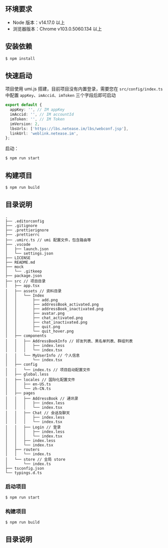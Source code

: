 ## 环境要求

- Node 版本：v14.17.0 以上
- 浏览器版本：Chrome v103.0.5060.134 以上

## 安装依赖

```bash
$ npm install 
```

## 快速启动
项目使用 umi.js 搭建，目前项目没有内置登录，需要您在 `src/config/index.ts` 中配置 `appKey`、`imAccid`、`imToken` 三个字段后即可启动

```ts
export default {
  appKey: '', // IM appKey
  imAccid: '', // IM accountId
  imToken: '', // IM Token
  imVersion: 2,
  lbsUrls: ['https://lbs.netease.im/lbs/webconf.jsp'],
  linkUrl: 'weblink.netease.im',
};
```

启动：

```bash
$ npm run start
```

## 构建项目

```bash
$ npm run build
```

## 目录说明

```
.
├── .editorconfig
├── .gitignore
├── .prettierignore
├── .prettierrc
├── .umirc.ts // umi 配置文件，包含路由等
├── .vscode
│   ├── launch.json
│   └── settings.json
├── LICENSE
├── README.md
├── mock
│   └── .gitkeep
├── package.json
├── src // 项目目录
│   ├── app.tsx
│   ├── assets // 资料目录
│   │   └── Index
│   │       ├── add.png
│   │       ├── addressBook_activated.png
│   │       ├── addressBook_inactivated.png
│   │       ├── avatar.png
│   │       ├── chat_activated.png
│   │       ├── chat_inactivated.png
│   │       ├── quit.png
│   │       └── quit_hover.png
│   ├── components
│   │   ├── AddressBookInfo // 好友列表、黑名单列表、群组列表
│   │   │   ├── index.less
│   │   │   └── index.tsx
│   │   └── MyUserInfo // 个人信息
│   │       └── index.tsx
│   ├── config
│   │   └── index.ts // 项目启动配置文件
│   ├── global.less
│   ├── locales // 国际化配置文件
│   │   ├── en-US.ts
│   │   └── zh-CN.ts
│   ├── pages
│   │   ├── AddressBook // 通讯录
│   │   │   ├── index.less
│   │   │   └── index.tsx
│   │   ├── Chat // 会话及聊天
│   │   │   ├── index.less
│   │   │   └── index.tsx
│   │   ├── Login // 登录
│   │   │   ├── index.less
│   │   │   └── index.tsx
│   │   ├── index.less
│   │   └── index.tsx
│   ├── routers
│   │   └── index.ts
│   └── store // 全局 store
│       └── index.ts
├── tsconfig.json
└── typings.d.ts
```

### 启动项目

```bash
$ npm run start
```

### 构建项目

```bash
$ npm run build
```

## 目录说明